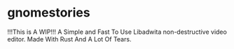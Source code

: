 # gnomestories

!!!This is A WIP!!!
A Simple and Fast To Use Libadwita non-destructive video editor.
Made With Rust And A Lot Of Tears.
